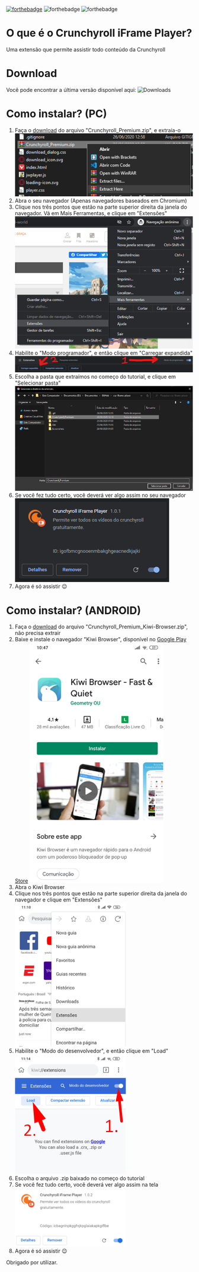 [![forthebadge](https://forthebadge.com/images/badges/made-with-javascript.svg)](https://forthebadge.com) ![forthebadge](https://forthebadge.com/images/badges/built-with-love.svg) ![forthebadge](https://forthebadge.com/images/badges/60-percent-of-the-time-works-every-time.svg)

# O que é o Crunchyroll  iFrame Player?
Uma extensão que permite assistir todo conteúdo da Crunchyroll

# Download
Você pode encontrar a última versão disponível aqui:
![Downloads](https://github.com/anilexsan/crp/tree/main/Downloads) 


# Como instalar? (PC)

 1. Faça o [download](https://github.com/anilexsan/crp/raw/main/Downloads/Crunchyroll_Premium.zip) do arquivo "Crunchyroll_Premium.zip", e extraia-o
 ![Extraindo arquivo baixado](https://github.com/anilexsan/crp/blob/main/Screenshots/instalacao-3.png?raw=true)
 2. Abra o seu navegador (Apenas navegadores baseados em Chromium)
 3. Clique nos três pontos que estão na parte superior direita da janela do navegador. Vá em Mais Ferramentas, e clique em "Extensões" 
 ![Abrindo gerenciador de extensões](https://github.com/anilexsan/crp/blob/main/Screenshots/instalacao-1.png?raw=true)
 4. Habilite o "Modo programador", e então clique em "Carregar expandida"
 ![Habilitando modo programador, e carregando extensão](https://github.com/anilexsan/crp/blob/main/Screenshots/instalacao-2.png?raw=true)
 5. Escolha a pasta que extraímos no começo do tutorial, e clique em "Selecionar pasta"
 ![Carregando extensão para o navegador](https://github.com/anilexsan/crp/blob/main/Screenshots/instalacao-4.png?raw=true)
 6. Se você fez tudo certo, você deverá ver algo assim no seu navegador 
 ![Detalhes da extensão instalada](https://github.com/anilexsan/crp/blob/main/Screenshots/instalacao-5.png?raw=true)
 7. Agora é só assistir 😉

# Como instalar? (ANDROID)
 1. Faça o [download](#download) do arquivo "Crunchyroll_Premium_Kiwi-Browser.zip", não precisa extrair
 2. Baixe e instale o navegador "Kiwi Browser", disponível no [Google Play Store](https://play.app.goo.gl/?link=https://play.google.com/store/apps/details?id=com.kiwibrowser.browser&ddl=1&pcampaignid=web_ddl_1)
![Kiwi Browser no google play store](https://github.com/anilexsan/crp/blob/main/Screenshots/instalacao-kiwi-1.png?raw=true)
 3. Abra o Kiwi Browser
 4. Clique nos três pontos que estão na parte superior direita da janela do navegador e clique em "Extensões"
![Abrindo gerenciador de extensões](https://github.com/anilexsan/crp/blob/main/Screenshots/instalacao-kiwi-2.png?raw=true)
 5. Habilite o "Modo do desenvolvedor", e então clique em "Load"
![Habilitando modo programador, e carregando extensão](https://github.com/anilexsan/crp/blob/main/Screenshots/instalacao-kiwi-3.png?raw=true)
 6. Escolha o arquivo .zip baixado no começo do tutorial
 7. Se você fez tudo certo, você deverá ver algo assim na tela
![Detalhes da extensão instalada](https://github.com/anilexsan/crp/blob/main/Screenshots/instalacao-kiwi-4.png?raw=true)
 8. Agora é só assistir 😉

Obrigado por utilizar.

